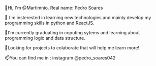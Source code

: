 👋Hi, I'm @Martimnio. Real name: Pedro Soares

👀 I'm insterested in learning new technologies and mainly develop my programming skills in python and ReactJS.

🌱I'm currently graduating in coputing sytems and learning about programming logic and data structure.

💞️Looking for projects to colaborate that will help me learn more!

📫You can find me in : instagram @pedro_soares042

